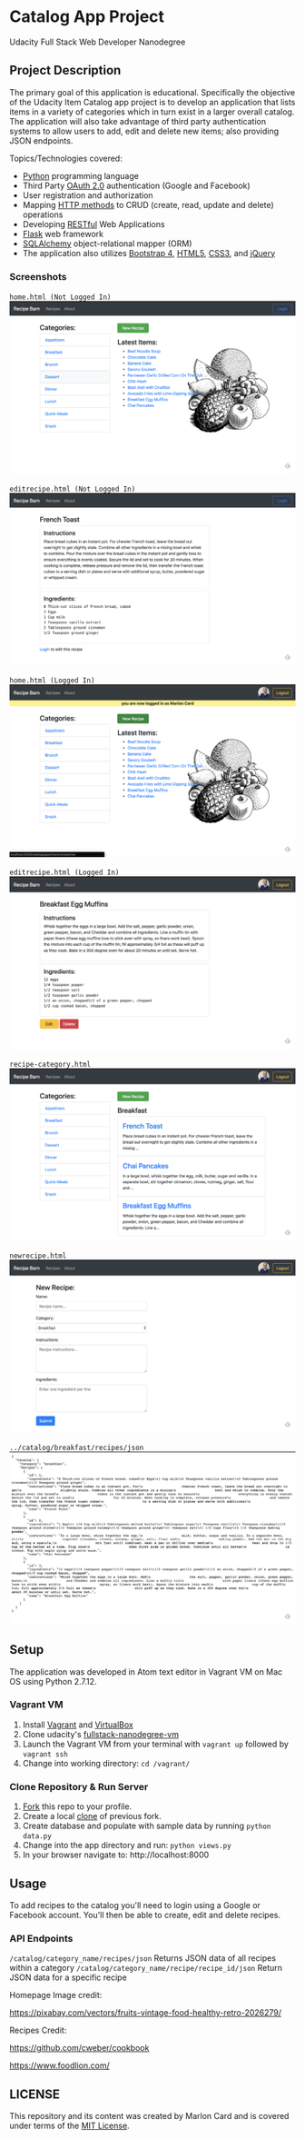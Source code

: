 # Catalog App Project
Udacity Full Stack Web Developer Nanodegree

## Project Description
The primary goal of this application is educational. Specifically the objective of the Udacity Item Catalog app project is to develop an application that lists items in a variety of categories which in turn exist in a larger overall catalog. The application will also take advantage of third party authentication systems to allow users to add, edit and delete new items; also providing JSON endpoints.

Topics/Technologies covered:
* [Python](https://www.python.org) programming language
* Third Party [OAuth 2.0](https://oauth.net/2/) authentication (Google and Facebook)
* User registration and authorization
* Mapping [HTTP methods](https://developer.mozilla.org/en-US/docs/Web/HTTP/Methods
) to CRUD (create, read, update and delete) operations
* Developing [RESTful](https://www.ics.uci.edu/~fielding/pubs/dissertation/rest_arch_style.htm
) Web Applications
* [Flask](http://flask.pocoo.org/) web framework
* [SQLAlchemy](https://www.sqlalchemy.org/) object-relational mapper (ORM)
* The application also utilizes [Bootstrap 4](https://getbootstrap.com/), [HTML5](https://developer.mozilla.org/en-US/docs/Web/Guide/HTML/HTML5), [CSS3](https://developer.mozilla.org/en-US/docs/Web/CSS/CSS3), and [jQuery](https://jquery.com/)

### Screenshots
`home.html (Not Logged In)`
![Homepage](static/images/ss01.png)

`editrecipe.html (Not Logged In)`
![Recipe](static/images/ss02.png)

`home.html (Logged In)`
![Homepage logged in](static/images/ss03.png)

`editrecipe.html (Logged In)`
![Recipe logged in](static/images/ss04.png)

`recipe-category.html`
![Category](static/images/ss05.png)

`newrecipe.html`
![New Recipe](static/images/ss06.png)

`../catalog/breakfast/recipes/json`
![JSON All Recipes](static/images/ss07.png)



## Setup
The application was developed in Atom text editor in Vagrant VM on Mac OS using Python 2.7.12.
### Vagrant VM
1. Install [Vagrant](https://www.vagrantup.com/) and [VirtualBox](https://www.virtualbox.org/)
2. Clone udacity's [fullstack-nanodegree-vm](http://github.com/udacity/fullstack-nanodegree-vm
)
3. Launch the Vagrant VM from your terminal with `vagrant up` followed by `vagrant ssh`
4. Change into working directory: `cd /vagrant/`

### Clone Repository & Run Server
1. [Fork](https://help.github.com/en/articles/fork-a-repo) this repo to your profile.
2. Create a local [clone](https://help.github.com/en/articles/fork-a-repo#step-2-create-a-local-clone-of-your-fork) of previous fork.
3. Create database and populate with sample data by running `python data.py`
4. Change into the app directory and run: `python views.py`
5. In your browser navigate to: http://localhost:8000

## Usage
To add recipes to the catalog you'll need to login using a Google or Facebook account. You'll then be able to create, edit and delete recipes.

### API Endpoints
`/catalog/category_name/recipes/json` Returns JSON data of all recipes within a category
`/catalog/category_name/recipe/recipe_id/json` Return JSON data for a specific recipe

Homepage Image credit:

https://pixabay.com/vectors/fruits-vintage-food-healthy-retro-2026279/

Recipes Credit:

https://github.com/cweber/cookbook

https://www.foodlion.com/

## LICENSE

This repository and its content was created by Marlon Card and is covered under terms of the [MIT License](https://opensource.org/licenses/MIT).
